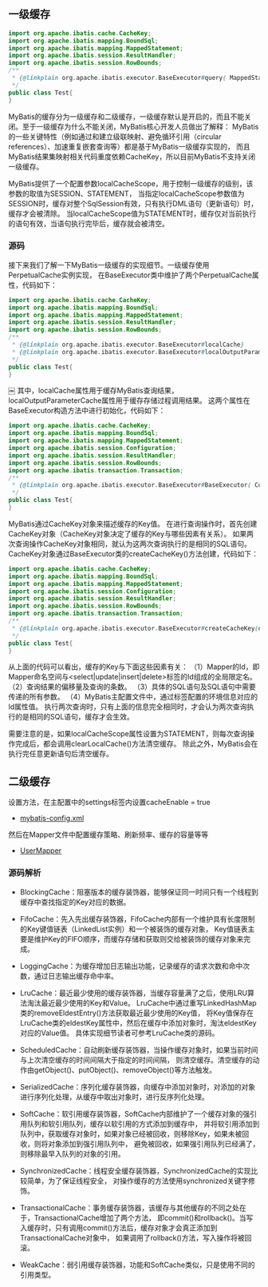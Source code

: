 ## 一级缓存

```java
import org.apache.ibatis.cache.CacheKey;
import org.apache.ibatis.mapping.BoundSql;
import org.apache.ibatis.mapping.MappedStatement;
import org.apache.ibatis.session.ResultHandler;
import org.apache.ibatis.session.RowBounds; 
/**
 * {@linkplain org.apache.ibatis.executor.BaseExecutor#query( MappedStatement, Object, RowBounds, ResultHandler, CacheKey, BoundSql)} }
 */
public class Test{
}
```

MyBatis的缓存分为一级缓存和二级缓存，一级缓存默认是开启的，而且不能关闭。至于一级缓存为什么不能关闭，MyBatis核心开发人员做出了解释：
MyBatis的一些关键特性（例如通过<association>和<collection>建立级联映射、避免循环引用（circular references）、加速重复嵌套查询等）都是基于MyBatis一级缓存实现的，
而且MyBatis结果集映射相关代码重度依赖CacheKey，所以目前MyBatis不支持关闭一级缓存。

MyBatis提供了一个配置参数localCacheScope，用于控制一级缓存的级别，该参数的取值为SESSION、STATEMENT，
当指定localCacheScope参数值为SESSION时，缓存对整个SqlSession有效，只有执行DML语句（更新语句）时，缓存才会被清除。
当localCacheScope值为STATEMENT时，缓存仅对当前执行的语句有效，当语句执行完毕后，缓存就会被清空。

### 源码

接下来我们了解一下MyBatis一级缓存的实现细节。一级缓存使用PerpetualCache实例实现，
在BaseExecutor类中维护了两个PerpetualCache属性，代码如下：

```java
import org.apache.ibatis.cache.CacheKey;
import org.apache.ibatis.mapping.BoundSql;
import org.apache.ibatis.mapping.MappedStatement;
import org.apache.ibatis.session.ResultHandler;
import org.apache.ibatis.session.RowBounds; 
/**
 * {@linkplain org.apache.ibatis.executor.BaseExecutor#localCache}
 * {@linkplain org.apache.ibatis.executor.BaseExecutor#localOutputParameterCache}
 */
public class Test{
}
```
￼
其中，localCache属性用于缓存MyBatis查询结果，localOutputParameterCache属性用于缓存存储过程调用结果。
这两个属性在BaseExecutor构造方法中进行初始化，代码如下：

```java
import org.apache.ibatis.cache.CacheKey;
import org.apache.ibatis.mapping.BoundSql;
import org.apache.ibatis.mapping.MappedStatement;
import org.apache.ibatis.session.Configuration;
import org.apache.ibatis.session.ResultHandler;
import org.apache.ibatis.session.RowBounds;
import org.apache.ibatis.transaction.Transaction; 
/**
 * {@linkplain org.apache.ibatis.executor.BaseExecutor#BaseExecutor( Configuration, Transaction)} 
 */
public class Test{
}
```

MyBatis通过CacheKey对象来描述缓存的Key值。
在进行查询操作时，首先创建CacheKey对象（CacheKey对象决定了缓存的Key与哪些因素有关系）。
如果两次查询操作CacheKey对象相同，就认为这两次查询执行的是相同的SQL语句。
CacheKey对象通过BaseExecutor类的createCacheKey()方法创建，代码如下：

```java
import org.apache.ibatis.cache.CacheKey;
import org.apache.ibatis.mapping.BoundSql;
import org.apache.ibatis.mapping.MappedStatement;
import org.apache.ibatis.session.Configuration;
import org.apache.ibatis.session.ResultHandler;
import org.apache.ibatis.session.RowBounds;
import org.apache.ibatis.transaction.Transaction; 
/**
 * {@linkplain org.apache.ibatis.executor.BaseExecutor#createCacheKey(org.apache.ibatis.mapping.MappedStatement, java.lang.Object, org.apache.ibatis.session.RowBounds, org.apache.ibatis.mapping.BoundSql)  
 */
public class Test{
}
```

从上面的代码可以看出，缓存的Key与下面这些因素有关：
（1）Mapper的Id，即Mapper命名空间与<select|update|insert|delete>标签的Id组成的全局限定名。
（2）查询结果的偏移量及查询的条数。
（3）具体的SQL语句及SQL语句中需要传递的所有参数。
（4）MyBatis主配置文件中，通过<environment>标签配置的环境信息对应的Id属性值。
执行两次查询时，只有上面的信息完全相同时，才会认为两次查询执行的是相同的SQL语句，缓存才会生效。

需要注意的是，如果localCacheScope属性设置为STATEMENT，则每次查询操作完成后，都会调用clearLocalCache()方法清空缓存。
除此之外，MyBatis会在执行完任意更新语句后清空缓存。

## 二级缓存

设置方法，在主配置中的settings标签内设置cacheEnable = true

- [mybatis-config.xml](../../mybatis-book/mybatis-chapter07/src/main/resources/mybatis-config.xml)

然后在Mapper文件中配置缓存策略、刷新频率、缓存的容量等等

- [UserMapper](../../mybatis-book/mybatis-chapter07/src/main/resources/com/blog4java/mybatis/example/mapper/UserMapper.xml)

### 源码解析

- BlockingCache：阻塞版本的缓存装饰器，能够保证同一时间只有一个线程到缓存中查找指定的Key对应的数据。

- FifoCache：先入先出缓存装饰器，FifoCache内部有一个维护具有长度限制的Key键值链表（LinkedList实例）和一个被装饰的缓存对象，
Key值链表主要是维护Key的FIFO顺序，而缓存存储和获取则交给被装饰的缓存对象来完成。

- LoggingCache：为缓存增加日志输出功能，记录缓存的请求次数和命中次数，通过日志输出缓存命中率。

- LruCache：最近最少使用的缓存装饰器，当缓存容量满了之后，使用LRU算法淘汰最近最少使用的Key和Value。
LruCache中通过重写LinkedHashMap类的removeEldestEntry()方法获取最近最少使用的Key值，
将Key值保存在LruCache类的eldestKey属性中，然后在缓存中添加对象时，淘汰eldestKey对应的Value值。
具体实现细节读者可参考LruCache类的源码。

- ScheduledCache：自动刷新缓存装饰器，当操作缓存对象时，如果当前时间与上次清空缓存的时间间隔大于指定的时间间隔，
则清空缓存。清空缓存的动作由getObject()、putObject()、removeObject()等方法触发。

- SerializedCache：序列化缓存装饰器，向缓存中添加对象时，对添加的对象进行序列化处理，从缓存中取出对象时，进行反序列化处理。

- SoftCache：软引用缓存装饰器，SoftCache内部维护了一个缓存对象的强引用队列和软引用队列，缓存以软引用的方式添加到缓存中，
并将软引用添加到队列中，获取缓存对象时，如果对象已经被回收，则移除Key，如果未被回收，则将对象添加到强引用队列中，
避免被回收，如果强引用队列已经满了，则移除最早入队列的对象的引用。

- SynchronizedCache：线程安全缓存装饰器，SynchronizedCache的实现比较简单，为了保证线程安全，
对操作缓存的方法使用synchronized关键字修饰。

- TransactionalCache：事务缓存装饰器，该缓存与其他缓存的不同之处在于，TransactionalCache增加了两个方法，
即commit()和rollback()。当写入缓存时，只有调用commit()方法后，缓存对象才会真正添加到TransactionalCache对象中，
如果调用了rollback()方法，写入操作将被回滚。

- WeakCache：弱引用缓存装饰器，功能和SoftCache类似，只是使用不同的引用类型。
